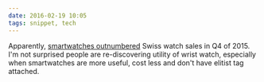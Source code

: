 ```yaml
---
date: 2016-02-19 10:05
tags: snippet, tech
---
```


Apparently, [smartwatches outnumbered][ntf] Swiss watch sales in Q4 of 2015. I'm not surprised people are re-discovering utility of wrist watch, especially when smartwatches are more useful, cost less and don't have elitist tag attached.

[ntf]:http://9to5mac.com/2016/02/18/smartwatch-sales-outpace-swiss-watch-sales/